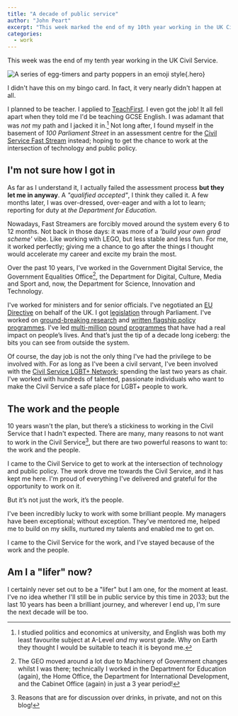 ```yaml
---
title: "A decade of public service"
author: "John Peart"
excerpt: "This week marked the end of my 10th year working in the UK Civil Service."
categories:
  - work
---
```


This week was the end of my tenth year working in the UK Civil Service. 

![A series of egg-timers and party poppers in an emoji style](/assets/images/posts/2023-09-02-a-decade-of-civil-service.svg){.hero}

I didn't have this on my bingo card. In fact, it very nearly didn't happen at all. 

I planned to be teacher. I applied to [TeachFirst](https://www.teachfirst.org.uk). I even got the job! It all fell apart when they told me I'd be teaching GCSE English. I was adamant that was *not* my path and I jacked it in.[^1] Not long after, I found myself in the basement of *100 Parliament Street* in an assessment centre for the [Civil Service Fast Stream](https://www.faststream.gov.uk) instead; hoping to get the chance to work at the intersection of technology and public policy.

[^1]: I studied politics and economics at university, and English was both my least favourite subject at A-Level *and* my worst grade. Why on Earth they thought I would be suitable to teach it is beyond me.

## I'm not sure how I got in

As far as I understand it, I actually failed the assessment process **but they let me in anyway**. A *"qualified accepted"*, I think they called it. A few months later, I was over-dressed, over-eager and with a lot to learn; reporting for duty at *the Department for Education*. 

Nowadays, Fast Streamers are forcibly moved around the system every 6 to 12 months. Not back in those days: it was more of a *'build your own grad scheme'* vibe. Like working with LEGO, but less stable and less fun. For me, it worked perfectly; giving me a chance to go after the things I thought would accelerate my career and excite my brain the most.

Over the past 10 years, I've worked in the Government Digital Service, the Government Equalities Office[^2], the Department for Digital, Culture, Media and Sport and, now, the Department for Science, Innovation and Technology.

[^2]: The GEO moved around a lot due to Machinery of Government changes whilst I was there; technically I worked in the Department for Education (again), the Home Office, the Department for International Development, and the Cabinet Office (again) in just a 3 year period!

I've worked for ministers and for senior officials. I've negotiated an [EU Directive](https://eur-lex.europa.eu/eli/dir/2016/2102/oj) on behalf of the UK. I got [legislation](https://www.legislation.gov.uk/ukpga/2021/31/enacted) through Parliament. I've worked on [ground-breaking research](https://www.gov.uk/government/consultations/national-lgbt-survey) and [written flagship policy programmes](https://www.gov.uk/government/publications/lgbt-action-plan-2018-improving-the-lives-of-lesbian-gay-bisexual-and-transgender-people). I've led [multi-million](https://equalities.blog.gov.uk/2017/11/15/all-different-all-equal-how-were-investing-in-tackling-bullying-in-schools/) [pound](https://www.gov.uk/government/news/lgbt-history-month-new-government-support-for-lgbt-groups) [programmes](https://www.gov.uk/government/news/lgbt-history-month-new-government-support-for-lgbt-groups) that have had a real impact on people’s lives. And that’s just the tip of a decade long iceberg: the bits you can see from outside the system.

Of course, the day job is not the only thing I've had the privilege to be involved with. For as long as I've been a civil servant, I've been involved with the [Civil Service LGBT+ Network](https://www.civilservice.lgbt); spending the last two years as chair. I've worked with hundreds of talented, passionate individuals who want to make the Civil Service a safe place for LGBT+ people to work.

## The work and the people

10 years wasn't the plan, but there’s a stickiness to working in the Civil Service that I hadn't expected. There are many, many reasons to not want to work in the Civil Service[^3], but there are two powerful reasons to want to: the work and the people.

[^3]: Reasons that are for discussion over drinks, in private, and not on this blog!

I came to the Civil Service to get to work at the intersection of technology and public policy. The work drove me towards the Civil Service, and it has kept me here. I'm proud of everything I've delivered and grateful for the opportunity to work on it.

But it’s not just the work, it’s the people. 

I've been incredibly lucky to work with some brilliant people. My managers have been exceptional; without exception. They've mentored me, helped me to build on my skills, nurtured my talents and enabled me to get on. 

I came to the Civil Service for the work, and I've stayed because of the work and the people.

## Am I a "lifer" now?

I certainly never set out to be a "lifer" but I am one, for the moment at least. I've no idea whether I'll still be in public service by this time in 2033; but the last 10 years has been a brilliant journey, and wherever I end up, I'm sure the next decade will be too.